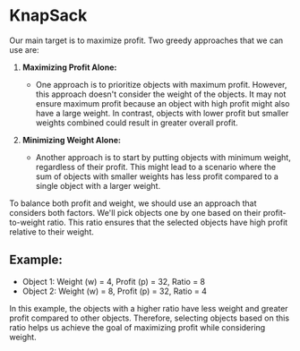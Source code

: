 # KnapSack

Our main target is to maximize profit. Two greedy approaches that we can use are:

1. **Maximizing Profit Alone:**
   - One approach is to prioritize objects with maximum profit. However, this approach doesn't consider the weight of the objects. It may not ensure maximum profit because an object with high profit might also have a large weight. In contrast, objects with lower profit but smaller weights combined could result in greater overall profit.

2. **Minimizing Weight Alone:**
   - Another approach is to start by putting objects with minimum weight, regardless of their profit. This might lead to a scenario where the sum of objects with smaller weights has less profit compared to a single object with a larger weight.

To balance both profit and weight, we should use an approach that considers both factors. We'll pick objects one by one based on their profit-to-weight ratio. This ratio ensures that the selected objects have high profit relative to their weight.

## Example:
- Object 1: Weight (w) = 4, Profit (p) = 32, Ratio = 8
- Object 2: Weight (w) = 8, Profit (p) = 32, Ratio = 4

In this example, the objects with a higher ratio have less weight and greater profit compared to other objects. Therefore, selecting objects based on this ratio helps us achieve the goal of maximizing profit while considering weight.
